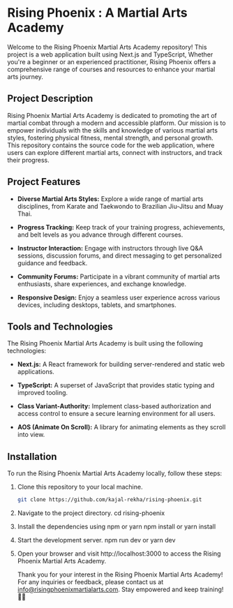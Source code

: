 # Rising Phoenix : A Martial Arts Academy

Welcome to the Rising Phoenix Martial Arts Academy repository! This project is a web application built using Next.js and TypeScript, Whether you're a beginner or an experienced practitioner, Rising Phoenix offers a comprehensive range of courses and resources to enhance your martial arts journey.

## Project Description

Rising Phoenix Martial Arts Academy is dedicated to promoting the art of martial combat through a modern and accessible  platform. Our mission is to empower individuals with the skills and knowledge of various martial arts styles, fostering physical fitness, mental strength, and personal growth. This repository contains the source code for the web application, where users can explore different martial arts, connect with instructors, and track their progress.

## Project Features

- **Diverse Martial Arts Styles:** Explore a wide range of martial arts disciplines, from Karate and Taekwondo to Brazilian Jiu-Jitsu and Muay Thai.

- **Progress Tracking:** Keep track of your training progress, achievements, and belt levels as you advance through different courses.

- **Instructor Interaction:** Engage with instructors through live Q&A sessions, discussion forums, and direct messaging to get personalized guidance and feedback.

- **Community Forums:** Participate in a vibrant community of martial arts enthusiasts, share experiences, and exchange knowledge.

- **Responsive Design:** Enjoy a seamless user experience across various devices, including desktops, tablets, and smartphones.


## Tools and Technologies

The Rising Phoenix Martial Arts Academy is built using the following technologies:

- **Next.js:** A React framework for building server-rendered and static web applications.

- **TypeScript:** A superset of JavaScript that provides static typing and improved tooling.

- **Class Variant-Authority:** Implement class-based authorization and access control to ensure a secure learning environment for all users.

- **AOS (Animate On Scroll):** A library for animating elements as they scroll into view.

## Installation

To run the Rising Phoenix Martial Arts Academy locally, follow these steps:

1. Clone this repository to your local machine.
   ```bash
   git clone https://github.com/kajal-rekha/rising-phoenix.git
   
 2.  Navigate to the project directory.
      cd rising-phoenix
     
  4. Install the dependencies using npm or yarn 
       npm install
        or
        yarn install
 
5. Start the development server.
    npm run dev
     or
    yarn dev

6. Open your browser and visit http://localhost:3000 to access the Rising Phoenix Martial Arts Academy.

     Thank you for your interest in the Rising Phoenix Martial Arts Academy! For any inquiries or feedback, please contact us at           info@risingphoenixmartialarts.com. Stay empowered and keep training! 🥋🔥
